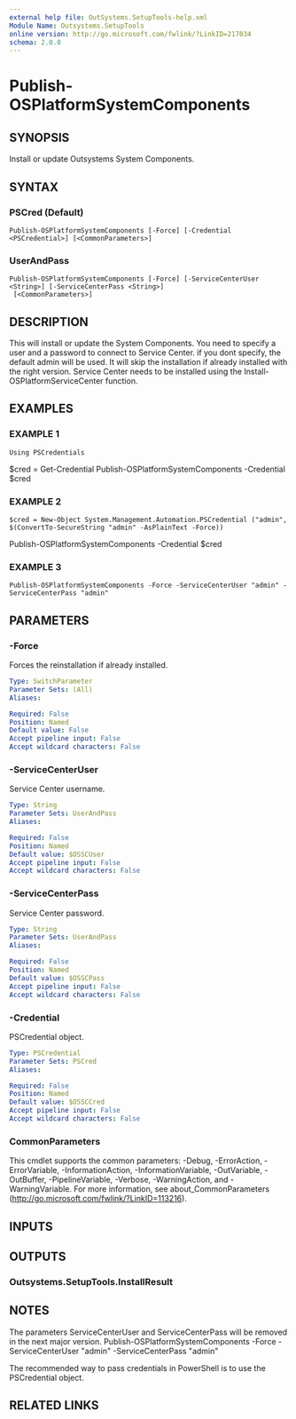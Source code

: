 ```yaml
---
external help file: OutSystems.SetupTools-help.xml
Module Name: Outsystems.SetupTools
online version: http://go.microsoft.com/fwlink/?LinkID=217034
schema: 2.0.0
---
```


# Publish-OSPlatformSystemComponents

## SYNOPSIS
Install or update Outsystems System Components.

## SYNTAX

### PSCred (Default)
```
Publish-OSPlatformSystemComponents [-Force] [-Credential <PSCredential>] [<CommonParameters>]
```

### UserAndPass
```
Publish-OSPlatformSystemComponents [-Force] [-ServiceCenterUser <String>] [-ServiceCenterPass <String>]
 [<CommonParameters>]
```

## DESCRIPTION
This will install or update the System Components.
You need to specify a user and a password to connect to Service Center.
if you dont specify, the default admin will be used.
It will skip the installation if already installed with the right version.
Service Center needs to be installed using the Install-OSPlatformServiceCenter function.

## EXAMPLES

### EXAMPLE 1
```
Using PSCredentials
```

$cred = Get-Credential
Publish-OSPlatformSystemComponents -Credential $cred

### EXAMPLE 2
```
$cred = New-Object System.Management.Automation.PSCredential ("admin", $(ConvertTo-SecureString "admin" -AsPlainText -Force))
```

Publish-OSPlatformSystemComponents -Credential $cred

### EXAMPLE 3
```
Publish-OSPlatformSystemComponents -Force -ServiceCenterUser "admin" -ServiceCenterPass "admin"
```

## PARAMETERS

### -Force
Forces the reinstallation if already installed.

```yaml
Type: SwitchParameter
Parameter Sets: (All)
Aliases:

Required: False
Position: Named
Default value: False
Accept pipeline input: False
Accept wildcard characters: False
```

### -ServiceCenterUser
Service Center username.

```yaml
Type: String
Parameter Sets: UserAndPass
Aliases:

Required: False
Position: Named
Default value: $OSSCUser
Accept pipeline input: False
Accept wildcard characters: False
```

### -ServiceCenterPass
Service Center password.

```yaml
Type: String
Parameter Sets: UserAndPass
Aliases:

Required: False
Position: Named
Default value: $OSSCPass
Accept pipeline input: False
Accept wildcard characters: False
```

### -Credential
PSCredential object.

```yaml
Type: PSCredential
Parameter Sets: PSCred
Aliases:

Required: False
Position: Named
Default value: $OSSCCred
Accept pipeline input: False
Accept wildcard characters: False
```

### CommonParameters
This cmdlet supports the common parameters: -Debug, -ErrorAction, -ErrorVariable, -InformationAction, -InformationVariable, -OutVariable, -OutBuffer, -PipelineVariable, -Verbose, -WarningAction, and -WarningVariable.
For more information, see about_CommonParameters (http://go.microsoft.com/fwlink/?LinkID=113216).

## INPUTS

## OUTPUTS

### Outsystems.SetupTools.InstallResult
## NOTES
The parameters ServiceCenterUser and ServiceCenterPass will be removed in the next major version.
Publish-OSPlatformSystemComponents -Force -ServiceCenterUser "admin" -ServiceCenterPass "admin"

The recommended way to pass credentials in PowerShell is to use the PSCredential object.

## RELATED LINKS
